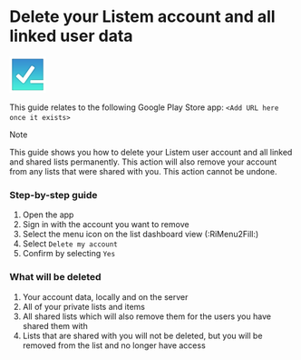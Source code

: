 ﻿# Delete your Listem account and all linked user data

<img src="./assets/logo.png" alt="Listem logo" width="64" height="64" />

This guide relates to the following Google Play Store app: `<Add URL here once it exists>`

> [!NOTE]
> This guide shows you how to delete your Listem user account and all linked and shared lists permanently. This action
> will also remove your account from any lists that were shared with you. This action cannot be undone.

### Step-by-step guide

1. Open the app
2. Sign in with the account you want to remove
3. Select the menu icon on the list dashboard view (:RiMenu2Fill:)
4. Select `Delete my account`
5. Confirm by selecting `Yes`

### What will be deleted

1. Your account data, locally and on the server
2. All of your private lists and items
3. All shared lists which will also remove them for the users you have shared them with
4. Lists that are shared with you will not be deleted, but you will be removed from the list and no longer have access